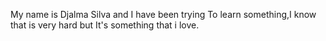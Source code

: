  My name is Djalma Silva and I have been trying 
To learn something,I know that is very hard but 
It's something that i love.
